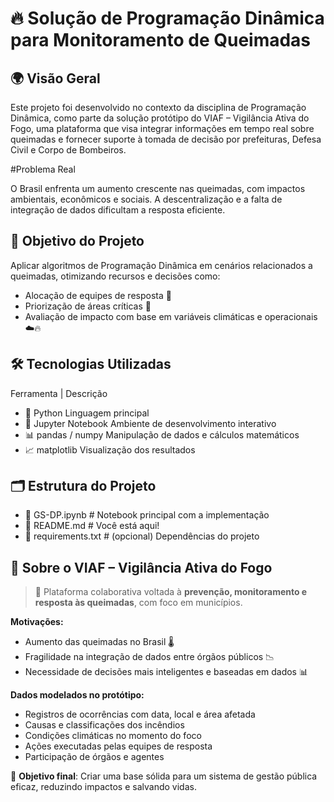 # 🔥 Solução de Programação Dinâmica para Monitoramento de Queimadas

## 🌍 Visão Geral

Este projeto foi desenvolvido no contexto da disciplina de Programação Dinâmica, como parte da solução protótipo do VIAF – Vigilância Ativa do Fogo, uma plataforma que visa integrar informações em tempo real sobre queimadas e fornecer suporte à tomada de decisão por prefeituras, Defesa Civil e Corpo de Bombeiros.

#Problema Real

O Brasil enfrenta um aumento crescente nas queimadas, com impactos ambientais, econômicos e sociais. A descentralização e a falta de integração de dados dificultam a resposta eficiente.

## 🧠 Objetivo do Projeto

Aplicar algoritmos de Programação Dinâmica em cenários relacionados a queimadas, otimizando recursos e decisões como:
- Alocação de equipes de resposta 🚒
- Priorização de áreas críticas 📍
- Avaliação de impacto com base em variáveis climáticas e operacionais ☁️🔥

## 🛠️ Tecnologias Utilizadas

Ferramenta         | Descrição                                      
- 🐍 Python           Linguagem principal                           
- 📓 Jupyter Notebook Ambiente de desenvolvimento interativo       
- 📊 pandas / numpy   Manipulação de dados e cálculos matemáticos  
- 📈 matplotlib       Visualização dos resultados                   

## 🗂️ Estrutura do Projeto
- 📄 GS-DP.ipynb          # Notebook principal com a implementação
- 📄 README.md            # Você está aqui!
- 📄 requirements.txt     # (opcional) Dependências do projeto


## 📌 Sobre o VIAF – Vigilância Ativa do Fogo

> 🚨 Plataforma colaborativa voltada à **prevenção, monitoramento e resposta às queimadas**, com foco em municípios.

**Motivações:**

* Aumento das queimadas no Brasil 🌡️
* Fragilidade na integração de dados entre órgãos públicos 📉
* Necessidade de decisões mais inteligentes e baseadas em dados 📊

**Dados modelados no protótipo:**

* Registros de ocorrências com data, local e área afetada
* Causas e classificações dos incêndios
* Condições climáticas no momento do foco
* Ações executadas pelas equipes de resposta
* Participação de órgãos e agentes

🎯 **Objetivo final**: Criar uma base sólida para um sistema de gestão pública eficaz, reduzindo impactos e salvando vidas.
